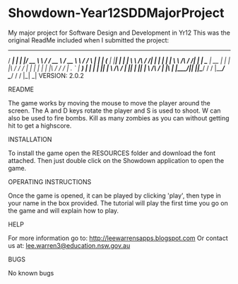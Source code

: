 # Showdown-Year12SDDMajorProject
My major project for Software Design and Development in Yr12
This was the original ReadMe included when I submitted the project:

   _____ _    _  ______          _______   ______          ___   _ 
  / ____| |  | |/ __ \ \        / /  __ \ / __ \ \        / / \ | |
 | (___ | |__| | |  | \ \  /\  / /| |  | | |  | \ \  /\  / /|  \| |
  \___ \|  __  | |  | |\ \/  \/ / | |  | | |  | |\ \/  \/ / | . ` |
  ____) | |  | | |__| | \  /\  /  | |__| | |__| | \  /\  /  | |\  |
 |_____/|_|  |_|\____/   \/  \/   |_____/ \____/   \/  \/   |_| \_|
 VERSION: 2.0.2

                                                                   
README

The game works by moving the mouse to move the player around the screen. 
The A and D keys rotate the player and S is used to shoot. W can also be 
used to fire bombs.
Kill as many zombies as you can without getting hit to get a highscore.

INSTALLATION

To install the game open the RESOURCES folder and download the font attached.
Then just double click on the Showdown application to open the game.

OPERATING INSTRUCTIONS

Once the game is opened, it can be played by clicking 'play', then type in your
name in the box provided. The tutorial will play the first time you go on the game
and will explain how to play.

HELP

For more information go to: http://leewarrensapps.blogspot.com
Or contact us at: lee.warren3@education.nsw.gov.au

BUGS

No known bugs
